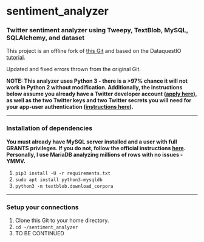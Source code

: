 # sentiment_analyzer
### Twitter sentiment analyzer using Tweepy, TextBlob, MySQL, SQLAlchemy, and dataset

This project is an offline fork of [this Git](https://github.com/dataquestio/twitter-scrape) and based on the DataquestIO [tutorial](https://www.dataquest.io/blog/streaming-data-python/).

Updated and fixed errors thrown from the original Git.

<b>NOTE: This analyzer uses Python 3 - there is a >97% chance it will not work in Python 2
without modification. Additionally, the instructions below assume you already have a 
Twitter developer account ([apply here](https://developer.twitter.com/en/apply-for-access.html)), as well as the two Twitter keys and two Twitter secrets 
you will need for your app-user authentication ([instructions here](https://developer.twitter.com/en/docs/basics/authentication/guides/access-tokens.html)).</b>

------

### Installation of dependencies
<b>You must already have MySQL server installed and a user with full GRANTS privileges. If you do not,
follow the official instructions [here](https://dev.mysql.com/doc/mysql-getting-started/en/). Personally, I use MariaDB analyzing millions of rows with no issues - YMMV.</b>
1. <code>pip3 install -U -r requirements.txt</code>
2. <code>sudo apt install python3-mysqldb</code>
3. <code>python3 -m textblob.download_corpora</code>
------

### Setup your connections
1. Clone this Git to your home directory.
2. <code>cd ~/sentiment_analyzer</code>
3. TO BE CONTINUED
